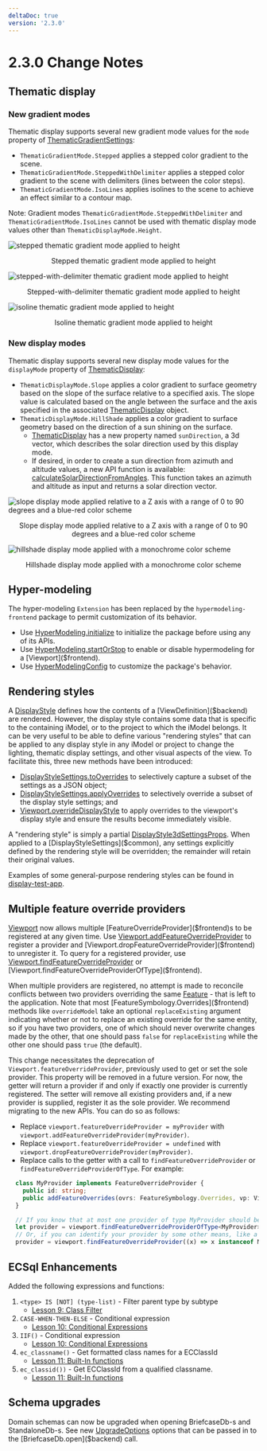 ```yaml
---
deltaDoc: true
version: '2.3.0'
---
```

# 2.3.0 Change Notes

## Thematic display

### New gradient modes

Thematic display supports several new gradient mode values for the `mode` property of [ThematicGradientSettings]($common):

- `ThematicGradientMode.Stepped` applies a stepped color gradient to the scene.
- `ThematicGradientMode.SteppedWithDelimiter` applies a stepped color gradient to the scene with delimiters (lines between the color steps).
- `ThematicGradientMode.IsoLines` applies isolines to the scene to achieve an effect similar to a contour map.

Note: Gradient modes `ThematicGradientMode.SteppedWithDelimiter` and `ThematicGradientMode.IsoLines` cannot be used with thematic display mode values other than `ThematicDisplayMode.Height`.

![stepped thematic gradient mode applied to height](./assets/thematic_stepped.png)
<p align="center">Stepped thematic gradient mode applied to height</p>

![stepped-with-delimiter thematic gradient mode applied to height](./assets/thematic_steppedWithDelimiter.png)
<p align="center">Stepped-with-delimiter thematic gradient mode applied to height</p>

![isoline thematic gradient mode applied to height](./assets/thematic_isolines.png)
<p align="center">Isoline thematic gradient mode applied to height</p>

### New display modes

Thematic display supports several new display mode values for the `displayMode` property of [ThematicDisplay]($common):

- `ThematicDisplayMode.Slope` applies a color gradient to surface geometry based on the slope of the surface relative to a specified axis. The slope value is calculated based on the angle between the surface and the axis specified in the associated [ThematicDisplay]($common) object.
- `ThematicDisplayMode.HillShade` applies a color gradient to surface geometry based on the direction of a sun shining on the surface.
  - [ThematicDisplay]($common) has a new property named `sunDirection`, a 3d vector, which describes the solar direction used by this display mode.
  - If desired, in order to create a sun direction from azimuth and altitude values, a new API function is available: [calculateSolarDirectionFromAngles]($common). This function takes an azimuth and altitude as input and returns a solar direction vector.

![slope display mode applied relative to a Z axis with a range of 0 to 90 degrees and a blue-red color scheme](./assets/thematic_slope.png)
<p align="center">Slope display mode applied relative to a Z axis with a range of 0 to 90 degrees and a blue-red color scheme</p>

![hillshade display mode applied with a monochrome color scheme](./assets/thematic_hillshade.png)
<p align="center">Hillshade display mode applied with a monochrome color scheme</p>

## Hyper-modeling

The hyper-modeling `Extension` has been replaced by the `hypermodeling-frontend` package to permit customization of its behavior.

- Use [HyperModeling.initialize]($hypermodeling) to initialize the package before using any of its APIs.
- Use [HyperModeling.startOrStop]($hypermodeling) to enable or disable hypermodeling for a [Viewport]($frontend).
- Use [HyperModelingConfig]($hypermodeling) to customize the package's behavior.

## Rendering styles

A [DisplayStyle]($backend) defines how the contents of a [ViewDefinition]($backend) are rendered. However, the display style contains some data that is specific to the containing iModel, or to the project to which the iModel belongs. It can be very useful to be able to define various "rendering styles" that can be applied to any display style in any iModel or project to change the lighting, thematic display settings, and other visual aspects of the view. To facilitate this, three new methods have been introduced:

- [DisplayStyleSettings.toOverrides]($common) to selectively capture a subset of the settings as a JSON object;
- [DisplayStyleSettings.applyOverrides]($common) to selectively override a subset of the display style settings; and
- [Viewport.overrideDisplayStyle]($frontend) to apply overrides to the viewport's display style and ensure the results become immediately visible.

A "rendering style" is simply a partial [DisplayStyle3dSettingsProps]($common). When applied to a [DisplayStyleSettings]($common), any settings explicitly defined by the rendering style will be overridden; the remainder will retain their original values.

Examples of some general-purpose rendering styles can be found in [display-test-app](https://github.com/imodeljs/imodeljs/blob/master/test-apps/display-test-app/src/frontend/ViewAttributes.ts).

## Multiple feature override providers

[Viewport]($frontend) now allows multiple [FeatureOverrideProvider]($frontend)s to be registered at any given time. Use [Viewport.addFeatureOverrideProvider]($frontend) to register a provider and [Viewport.dropFeatureOverrideProvider]($frontend) to unregister it. To query for a registered provider, use [Viewport.findFeatureOverrideProvider]($frontend) or [Viewport.findFeatureOverrideProviderOfType]($frontend).

When multiple providers are registered, no attempt is made to reconcile conflicts between two providers overriding the same [Feature]($common) - that is left to the application. Note that most [FeatureSymbology.Overrides]($frontend) methods like `overrideModel` take an optional `replaceExisting` argument indicating whether or not to replace an existing override for the same entity, so if you have two providers, one of which should never overwrite changes made by the other, that one should pass `false` for `replaceExisting` while the other one should pass `true` (the default).

This change necessitates the deprecation of `Viewport.featureOverrideProvider`, previously used to get or set the sole provider. This property will be removed in a future version. For now, the getter will return a provider if and only if exactly one provider is currently registered. The setter will remove all existing providers and, if a new provider is supplied, register it as the sole provider. We recommend migrating to the new APIs. You can do so as follows:

- Replace `viewport.featureOverrideProvider = myProvider` with `viewport.addFeatureOverrideProvider(myProvider)`.
- Replace `viewport.featureOverrideProvider = undefined` with `viewport.dropFeatureOverrideProvider(myProvider)`.
- Replace calls to the getter with a call to `findFeatureOverrideProvider` or `findFeatureOverrideProviderOfType`. For example:

```ts
  class MyProvider implements FeatureOverrideProvider {
    public id: string;
    public addFeatureOverrides(ovrs: FeatureSymbology.Overrides, vp: Viewport): void { /* ... */ }
  }

  // If you know that at most one provider of type MyProvider should be registered at any one time:
  let provider = viewport.findFeatureOverrideProviderOfType<MyProvider>(MyProvider);
  // Or, if you can identify your provider by some other means, like a property:
  provider = viewport.findFeatureOverrideProvider((x) => x instanceof MyProvider && x.id === "my provider");
```

## ECSql Enhancements

Added the following expressions and functions:

1. `<type> IS [NOT] (type-list)` - Filter parent type by subtype
    - [Lesson 9: Class Filter](../learning/ECSQLTutorial/ClassFilter.md)
1. `CASE-WHEN-THEN-ELSE` - Conditional expression
    - [Lesson 10: Conditional Expressions](../learning/ECSQLTutorial/ConditionalExpr.md)
1. `IIF()`  - Conditional expression
    - [Lesson 10: Conditional Expressions](../learning/ECSQLTutorial/ConditionalExpr.md)
1. `ec_classname()` - Get formatted class names for a ECClassId
    - [Lesson 11: Built-In functions](../learning/ECSQLTutorial/BuiltInFunctions.md)
1. `ec_classid())` - Get ECClassId from a  qualified classname.
    - [Lesson 11: Built-In functions](../learning/ECSQLTutorial/BuiltInFunctions.md)

## Schema upgrades

Domain schemas can now be upgraded when opening BriefcaseDb-s and StandaloneDb-s. See new [UpgradeOptions]($common) options that can be passed in to the [BriefcaseDb.open]($backend) call.
